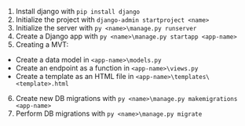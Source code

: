 1. Install django with `pip install django`
2. Initialize the project with `django-admin startproject <name>`
3. Initialize the server with `py <name>\manage.py runserver`
4. Create a Django app with `py <name>\manage.py startapp <app-name>`
5. Creating a MVT:
  - Create a data model in `<app-name>\models.py`
  - Create an endpoint as a function in `<app-name>\views.py`
  - Create a template as an HTML file in `<app-name>\templates\<template>.html`
6. Create new DB migrations with `py <name>\manage.py makemigrations <app-name>`
7. Perform DB migrations with `py <name>\manage.py migrate`